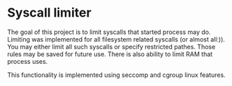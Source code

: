 # Syscall limiter
The goal of this project is to limit syscalls that started process may do. Limiting was implemented for all filesystem related syscalls (or almost all:)).
You may either limit all such syscalls or specify restricted pathes. Those rules may be saved for future use. There is also ability to limit RAM that process uses. 

This functionality is implemented using seccomp and cgroup linux features.
